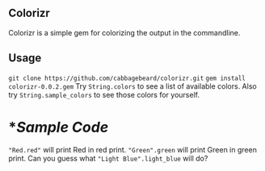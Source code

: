 ## **Colorizr**

Colorizr is a simple gem for colorizing the output in the commandline.

## **Usage**

`git clone https://github.com/cabbagebeard/colorizr.git`
`gem install colorizr-0.0.2.gem`
Try `String.colors` to see a list of available colors. Also try `String.sample_colors` to see those colors for yourself.

# **Sample Code*

`"Red.red"` will print Red in red print.
`"Green".green` will print Green in green print.
Can you guess what `"Light Blue".light_blue` will do?





